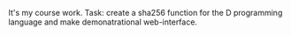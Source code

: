 It's my course work.
Task: create a sha256 function for the D programming language and make demonatrational web-interface.